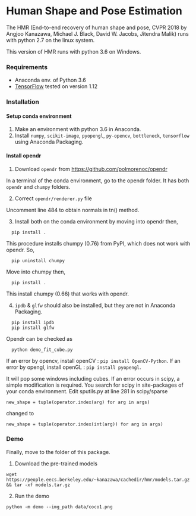 # Human Shape and Pose Estimation

The HMR (End-to-end recovery of human shape and pose, CVPR 2018 by Angjoo Kanazawa, Michael J. Black, David W. Jacobs, Jitendra Malik) runs with python 2.7 on the linux system.

This version of HMR runs with python 3.6 on Windows.

### Requirements
- Anaconda env. of Python 3.6
- [TensorFlow](https://www.tensorflow.org/) tested on version 1.12

### Installation
#### Setup conda environment
1. Make an environment with python 3.6 in Anaconda.
2. Install `numpy`, `scikit-image`, `pyopengl`, `py-opencv`, `bottleneck`, `tensorflow` using Anaconda Packaging.

#### Install opendr
1. Download `opendr` from https://github.com/polmorenoc/opendr

In a terminal of the conda environment, go to the opendr folder. It has both `opendr` and `chumpy` folders.

2. Correct `opendr/renderer.py` file

Uncomment line 484 to obtain normals in tn() method.

3. Install both on the conda environment by
moving into opendr then,
```
  pip install .
```

This procedure installs chumpy (0.76) from PyPI, which does not work with opendr. So,
```
  pip uninstall chumpy
```
Move into chumpy then,
```
  pip install .
```
This install chumpy (0.66) that works with opendr.

4. `ipdb` & `glfw` should also be installed, but they are not in Anaconda Packaging.
```
  pip install ipdb
  pip install glfw
```

Opendr can be checked as
```
  python demo_fit_cube.py
```
If an error by opencv, install openCV : `pip install OpenCV-Python`.
If an error by opengl, install openGL : `pip install pyopengl`.

It will pop some windows including cubes.
If an error occurs in scipy, a simple modification is required.
You search for scipy in site-packages of your conda environment. Edit sputils.py at line 281 in scipy/sparse

```
new_shape = tuple(operator.index(arg) for arg in args)
```

changed to 
```
new_shape = tuple(operator.index(int(arg)) for arg in args)
```

### Demo
Finally, move to the folder of this package.

1. Download the pre-trained models
```
wget https://people.eecs.berkeley.edu/~kanazawa/cachedir/hmr/models.tar.gz && tar -xf models.tar.gz
```

2. Run the demo
```
python -m demo --img_path data/coco1.png
```
